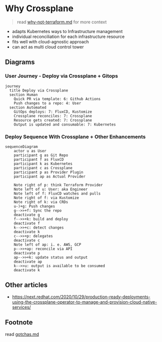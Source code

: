 # Why Crossplane
> read [why-not-terraform.md](./why-not-terraform.md) for more context

- adapts Kubernetes ways to Infrastructure management
- individual reconciliation for each infrastructure resource
- fits well with cloud-agnostic approach
- can act as multi cloud control tower

## Diagrams

### User Journey - Deploy via Crossplane + Gitops
```mermaid
journey
  title Deploy via Crossplane
  section Human
    Quick PR via template: 6: Github Actions
    Push changes to a repo: 4: User
  section Automated
    GitOps deploys: 7: FluxCD, Kustomize
    Crossplane reconciles: 7: Crossplane
    Resource gets created: 7: Crossplane
    Output is updated and consumable: 7: Kubernetes
```

### Deploy Sequence With Crossplane + Other Enhancements

```mermaid
sequenceDiagram
    actor u as User
    participant g as Git Repo
    participant f as FluxCD
    participant k as Kubernetes
    participant c as Crossplane
    participant p as Provider Plugin
    participant ap as Actual Provider

    Note right of p: think Terraform Provider
    Note left of u: User: aka Engineer
    Note left of f: FluxCD watches and pulls
    Note right of f: via Kustomize
    Note right of k: via CRDs
    u-)+g: Push changes
    g-->>+f: Sync the repo
    deactivate g
    f-->>+k: build and deploy
    deactivate f
    k-->>+c: detect changes
    deactivate k
    c-->>+p: delegates
    deactivate c
    Note left of ap: i. e. AWS, GCP
    p-->>+ap: reconcile via API
    deactivate p
    ap-->>+k: update status and output
    deactivate ap
    k-->>u: output is available to be consumed
    deactivate k
```

## Other articles
- https://next.redhat.com/2020/10/29/production-ready-deployments-using-the-crossplane-operator-to-manage-and-provision-cloud-native-services/

## Footnote
read [gotchas.md](./gotchas.md)
